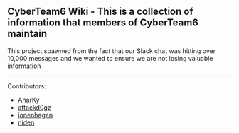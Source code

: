 ## CyberTeam6 Wiki - This is a collection of information that members of CyberTeam6 maintain
This project spawned from the fact that our Slack chat was hitting over 10,000 messages and we wanted to ensure we are not losing valuable information
- - - - - - 

Contributors: 

  * [AnarKy](https://github.com/AnarKyx01)
  * [attackd0gz](https://github.com/attackd0gz) 
  * [jopenhagen](https://github.com/jopenhagen)
  * [niden](https://github.com/nidens) 
